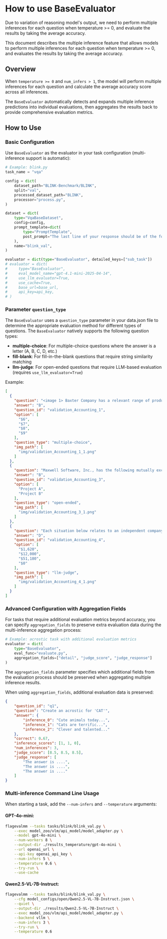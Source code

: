 # How to use BaseEvaluator

Due to variation of reasoning model's output, we need to perform multiple inferences for each question when temperature >= 0, and evaluate the results by taking the average accuracy.

This document describes the multiple inference feature that allows models to perform multiple inferences for each question when temperature >= 0, and evaluates the results by taking the average accuracy.

## Overview

When `temperature >= 0` and `num_infers > 1`, the model will perform multiple inferences for each question and calculate the average accuracy score across all inferences.

The `BaseEvaluator` automatically detects and expands multiple inference predictions into individual evaluations, then aggregates the results back to provide comprehensive evaluation metrics.

## How to Use

### Basic Configuration

Use `BaseEvaluator` as the evaluator in your task configuration (multi-inference support is automatic):

```python
# Example: blink.py
task_name = "vqa"

config = dict(
    dataset_path="BLINK-Benchmark/BLINK",
    split="val",
    processed_dataset_path="BLINK",
    processor="process.py",
)

dataset = dict(
    type="VqaBaseDataset",
    config=config,
    prompt_template=dict(
        type="PromptTemplate",
        post_prompt="The last line of your response should be of the following format: 'Answer: $LETTER' (without quotes) where LETTER is one of options.",
    ),
    name="blink_val",
)

evaluator = dict(type="BaseEvaluator", detailed_keys=["sub_task"])
# evaluator = dict(
#     type="BaseEvaluator",
#     eval_model_name="gpt-4.1-mini-2025-04-14",
#     use_llm_evaluator=True,
#     use_cache=True,
#     base_url=base_url,
#     api_key=api_key,
# )
```

### Parameter `question_type`

The `BaseEvaluator` uses a `question_type` parameter in your data.json file to determine the appropriate evaluation method for different types of questions. The `BaseEvaluator` natively supports the following question types:
- **multiple-choice**: For multiple-choice questions where the answer is a letter (A, B, C, D, etc.)
- **fill-blank**: For fill-in-the-blank questions that require string similarity matching
- **llm-judge**: For open-ended questions that require LLM-based evaluation (requires `use_llm_evaluator=True`)

Example:
```json
[
  {
    "question": "<image 1> Baxter Company has a relevant range of production between 15,000 and 30,000 units. The following cost data represents average variable costs per unit for 25,000 units of production. If 30,000 units are produced, what are the per unit manufacturing overhead costs incurred?Options: A. $6, B. $7, C. $8, D. $9",
    "answer": "B",
    "question_id": "validation_Accounting_1",
    "option": [
      "$6",
      "$7",
      "$8",
      "$9"
    ],
    "question_type": "multiple-choice",
    "img_path": [
      "img/validation_Accounting_1_1.png"
    ]
  },
  {
    "question": "Maxwell Software, Inc., has the following mutually exclusive projects.Suppose the company uses the NPV rule to rank these two projects.<image 1> Which project should be chosen if the appropriate discount rate is 15 percent?Options: A. Project A, B. Project B. Answer with the choice only.",
    "answer": "B",
    "question_id": "validation_Accounting_3",
    "option": [
      "Project A",
      "Project B"
    ],
    "question_type": "open-ended",
    "img_path": [
      "img/validation_Accounting_3_1.png"
    ]
  },
  {
    "question": "Each situation below relates to an independent company's Owners' Equity. <image 1> Calculate the missing values of company 2.Options: A. $1,620, B. $12,000, C. $51,180, D. $0",
    "answer": "D",
    "question_id": "validation_Accounting_4",
    "option": [
      "$1,620",
      "$12,000",
      "$51,180",
      "$0"
    ],
    "question_type": "llm-judge",
    "img_path": [
      "img/validation_Accounting_4_1.png"
    ]
  }
]
```

### Advanced Configuration with Aggregation Fields

For tasks that require additional evaluation metrics beyond accuracy, you can specify `aggregation_fields` to preserve extra evaluation data during the multi-inference aggregation process:

```python
# Example: acrostic task with additional evaluation metrics
evaluator = dict(
    type="BaseEvaluator", 
    eval_func="evaluate.py", 
    aggregation_fields=["detail", "judge_score", "judge_response"]
)
```

The `aggregation_fields` parameter specifies which additional fields from the evaluation process should be preserved when aggregating multiple inference results. 

When using `aggregation_fields`, additional evaluation data is preserved:
```json
{
    "question_id": "q1",
    "question": "Create an acrostic for 'CAT'",
    "answer": {
        "inference_0": "Cute animals today...",
        "inference_1": "Cats are terrific...",
        "inference_2": "Clever and talented..."
    },
    "correct": 0.67,
    "inference_scores": [1, 1, 0],
    "num_inferences": 3,
    "judge_score": [8.5, 8.5, 8.5],
    "judge_response": [
        "The answer is ....",
        "The answer is ....",
        "The answer is ...."
    ]
}
```

### Multi-inference Command Line Usage

When starting a task, add the `--num-infers` and `--temperature` arguments:

#### GPT-4o-mini:
```bash
flagevalmm --tasks tasks/blink/blink_val.py \
    --exec model_zoo/vlm/api_model/model_adapter.py \
    --model gpt-4o-mini \
    --num-workers 8 \
    --output-dir ./results_temperature/gpt-4o-mini \
    --url openai_url \
    --api-key openai_api_key \
    --num-infers 5 \
    --temperature 0.6 \
    --try-run \
    --use-cache
```

#### Qwen2.5-VL-7B-Instruct:
```bash
flagevalmm --tasks tasks/blink/blink_val.py \
    --cfg model_configs/open/Qwen2.5-VL-7B-Instruct.json \
    --quiet \
    --output-dir ./results/Qwen2.5-VL-7B-Instruct \
    --exec model_zoo/vlm/api_model/model_adapter.py \
    --backend vllm \
    --num-infers 3 \
    --try-run \
    --temperature 0.6
```
